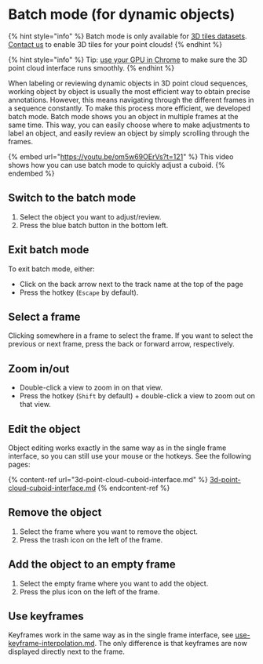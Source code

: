 # Batch mode (for dynamic objects)

{% hint style="info" %}
Batch mode is only available for [3D tiles datasets](../../background/3d-tiles.md). \
[Contact us](https://segments.ai/contact) to enable 3D tiles for your point clouds!&#x20;
{% endhint %}

{% hint style="info" %}
Tip: [use your GPU in Chrome](https://sixth-smell-48e.notion.site/How-to-use-your-GPU-in-Chrome-2b95e19fb77c456c87f798013769a98a) to make sure the 3D point cloud interface runs smoothly.
{% endhint %}

When labeling or reviewing dynamic objects in 3D point cloud sequences, working object by object is usually the most efficient way to obtain precise annotations. However, this means navigating through the different frames in a sequence constantly. To make this process more efficient, we developed batch mode. Batch mode shows you an object in multiple frames at the same time. This way, you can easily choose where to make adjustments to label an object, and easily review an object by simply scrolling through the frames.

{% embed url="https://youtu.be/om5w69OErVs?t=121" %}
This video shows how you can use batch mode to quickly adjust a cuboid.
{% endembed %}

## Switch to the batch mode

1. Select the object you want to adjust/review.
2. Press the blue batch button in the bottom left.

## Exit batch mode

To exit batch mode, either:

* Click on the back arrow next to the track name at the top of the page
* Press the hotkey (`Escape` by default).

## Select a frame

Clicking somewhere in a frame to select the frame. If you want to select the previous or next frame, press the back or forward arrow, respectively.

## Zoom in/out

* Double-click a view to zoom in on that view.
* Press the hotkey (`Shift` by default) + double-click a view to zoom out on that view.

## Edit the object

Object editing works exactly in the same way as in the single frame interface, so you can still use your mouse or the hotkeys. See the following pages:

{% content-ref url="3d-point-cloud-cuboid-interface.md" %}
[3d-point-cloud-cuboid-interface.md](3d-point-cloud-cuboid-interface.md)
{% endcontent-ref %}

## Remove the object

1. Select the frame where you want to remove the object.
2. Press the trash icon on the left of the frame.

## Add the object to an empty frame

1. Select the empty frame where you want to add the object.
2. Press the plus icon on the left of the frame.

## Use keyframes

Keyframes work in the same way as in the single frame interface, see [use-keyframe-interpolation.md](../label-sequences-of-data/use-keyframe-interpolation.md "mention"). The only difference is that keyframes are now displayed directly next to the frame.
